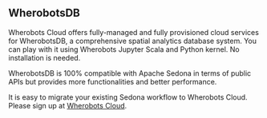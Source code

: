 ## WherobotsDB

Wherobots Cloud offers fully-managed and fully provisioned cloud services for WherobotsDB, a comprehensive spatial analytics database system. You can play with it using Wherobots Jupyter Scala and Python kernel. No installation is needed.

WherobotsDB is 100% compatible with Apache Sedona in terms of public APIs but provides more functionalities and better performance.

It is easy to migrate your existing Sedona workflow to Wherobots Cloud. Please sign up at [Wherobots Cloud](https://www.wherobots.services/).
